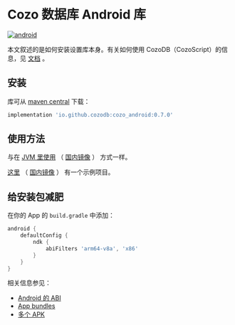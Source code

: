 # Cozo 数据库 Android 库

[![android](https://img.shields.io/maven-central/v/io.github.cozodb/cozo_android)](https://mvnrepository.com/artifact/io.github.cozodb/cozo_android)

本文叙述的是如何安装设置库本身。有关如何使用 CozoDB（CozoScript）的信息，见 [文档](https://docs.cozodb.org/zh_CN/latest/index.html) 。

## 安装

库可从 [maven central](https://mvnrepository.com/artifact/io.github.cozodb/cozo_android) 下载：

```groovy
implementation 'io.github.cozodb:cozo_android:0.7.0'
```

## 使用方法

与在 [JVM 里使用](https://github.com/cozodb/cozo-lib-java/blob/main/README-zh.md) （ [国内镜像](https://gitee.com/cozodb/cozo-lib-java) ） 方式一样。

[这里](https://github.com/cozodb/cozo-android-example) （ [国内镜像](https://gitee.com/cozodb/cozo-android-example) ） 有一个示例项目。

## 给安装包减肥

在你的 App 的 `build.gradle` 中添加：

```groovy
android {
    defaultConfig {
        ndk {
            abiFilters 'arm64-v8a', 'x86'
        }
    }
}
```

相关信息参见：

* [Android 的 ABI](https://developer.android.com/ndk/guides/abis)
* [App bundles](https://developer.android.com/guide/app-bundle)
* [多个 APK](https://developer.android.com/studio/build/configure-apk-splits)
